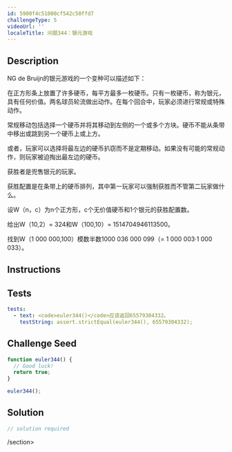 ```yaml
---
id: 5900f4c51000cf542c50ffd7
challengeType: 5
videoUrl: ''
localeTitle: 问题344：银元游戏
---
```


## Description
<section id="description"> NG de Bruijn的银元游戏的一个变种可以描述如下： <p>在正方形条上放置了许多硬币，每平方最多一枚硬币。只有一枚硬币，称为银元，具有任何价值。两名球员轮流做出动作。在每个回合中，玩家必须进行常规或特殊动作。 </p><p>常规移动包括选择一个硬币并将其移动到左侧的一个或多个方块。硬币不能从条带中移出或跳到另一个硬币上或上方。 </p><p>或者，玩家可以选择将最左边的硬币扒窃而不是定期移动。如果没有可能的常规动作，则玩家被迫掏出最左边的硬币。 </p><p>获胜者是兜售银元的玩家。 </p><p>获胜配置是在条带上的硬币排列，其中第一玩家可以强制获胜而不管第二玩家做什么。 </p><p>设W（n，c）为n个正方形，c个无价值硬币和1个银元的获胜配置数。 </p><p>给出W（10,2）= 324和W（100,10）= 1514704946113500。 </p><p>找到W（1 000 000,100）模数半数1000 036 000 099（= 1 000 003·1 000 033）。 </p></section>

## Instructions
<section id="instructions">
</section>

## Tests
<section id='tests'>

```yml
tests:
  - text: <code>euler344()</code>应该返回65579304332。
    testString: assert.strictEqual(euler344(), 65579304332);

```

</section>

## Challenge Seed
<section id='challengeSeed'>

<div id='js-seed'>

```js
function euler344() {
  // Good luck!
  return true;
}

euler344();

```

</div>



</section>

## Solution
<section id='solution'>

```js
// solution required
```

/section>
